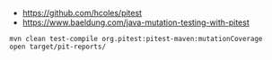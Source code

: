 - https://github.com/hcoles/pitest
- https://www.baeldung.com/java-mutation-testing-with-pitest

```
mvn clean test-compile org.pitest:pitest-maven:mutationCoverage
open target/pit-reports/
```
